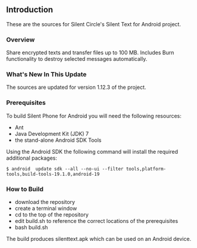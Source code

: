 ## Introduction

These are the sources for Silent Circle's Silent Text for Android project.

### Overview

Share encrypted texts and transfer files up to 100 MB. Includes Burn functionality to destroy selected messages automatically.

### What's New In This Update

The sources are updated for version 1.12.3 of the project.

### Prerequisites

To build Silent Phone for Android you will need the following resources:

- Ant
- Java Development Kit (JDK) 7
- the stand-alone Android SDK Tools

Using the Android SDK the following command will install the required additional packages:

```
$ android  update sdk --all --no-ui --filter tools,platform-tools,build-tools-19.1.0,android-19
```

### How to Build

- download the repository
- create a terminal window
- cd to the top of the repository
- edit build.sh to reference the correct locations of the prerequisites
- bash build.sh

The build produces silenttext.apk which can be used on an Android device.
